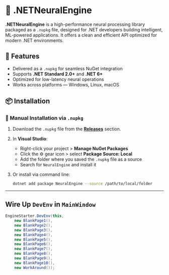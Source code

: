 # 🧠 .NETNeuralEngine

**.NETNeuralEngine** is a high-performance neural processing library packaged as a `.nupkg` file, designed for .NET developers building intelligent, ML-powered applications. It offers a clean and efficient API optimized for modern .NET environments.

## 🚀 Features

- Delivered as a `.nupkg` for seamless NuGet integration
- Supports **.NET Standard 2.0+** and **.NET 6+**
- Optimized for low-latency neural operations
- Works across platforms — Windows, Linux, macOS

## 📦 Installation

### 🔧 Manual Installation via `.nupkg`

1. Download the `.nupkg` file from the [**Releases**](https://github.com/skynetbee/.NETNeuralEngine/releases/download/13June2025/NeuralEngine) section.

2. In **Visual Studio**:
   - Right-click your project > **Manage NuGet Packages**
   - Click the ⚙️ gear icon > select **Package Source: Local**
   - Add the folder where you saved the `.nupkg` file as a source
   - Search for `NeuralEngine` and install it

3. Or install via command line:

   ```bash
   dotnet add package NeuralEngine --source /path/to/local/folder
   ```
---
## Wire Up `DevEnv` in **`MainWindow`**

```cs
EngineStarter.DevEnv(this,
    new BlankPage1(),
    new BlankPage2(), 
    new BlankPage3(),
    new BlankPage4(), 
    new BlankPage5(),
    new BlankPage6(),
    new BlankPage7(),
    new BlankPage8(),
    new BlankPage9(),
    new BlankPage10(),
    new WorkAround());
```
